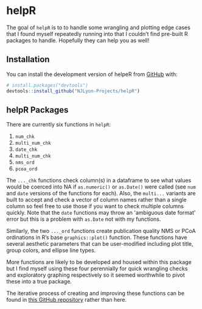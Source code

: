 
<!-- README.md is generated from README.Rmd. Please edit that file -->

# helpR

<!-- badges: start -->
<!-- badges: end -->

The goal of `helpR` is to to handle some wrangling and plotting edge
cases that I found myself repeatedly running into that I couldn’t find
pre-built R packages to handle. Hopefully they can help you as well!

## Installation

You can install the development version of helpeR from
[GitHub](https://github.com/) with:

``` r
# install.packages("devtools")
devtools::install_github("NJLyon-Projects/helpR")
```

## helpR Packages

There are currently six functions in `helpR`:

1.  `num_chk`
2.  `multi_num_chk`
3.  `date_chk`
4.  `multi_num_chk`
5.  `nms_ord`
6.  `pcoa_ord`

The `..._chk` functions check column(s) in a dataframe to see what values would be coerced into NA if `as.numeric()` or `as.Date()` were called (see `num` and `date` versions of the functions for each). Also, the `multi...` variants are built to accept and check a vector of column names rather than a single column so feel free to use those if you want to check multiple columns quickly.
Note that the `date` functions may throw an 'ambiguous date format' error but this is a problem with `as.Date` not with my functions.

Similarly, the two `..._ord` functions create publication quality NMS or PCoA ordinations in R’s base `graphics::plot()` function. These functions have several aesthetic parameters that can be user-modified including plot title, group colors, and ellipse line types.

More functions are likely to be developed and housed within this package but I find myself using these four perennially for quick wrangling checks and exploratory graphing respectively so it seemed worthwhile to pivot these into a true package.

The iterative process of creating and improving these functions can be found in [this GitHub repository](https://github.com/NJLyon-Projects/lyon_custom-fxns) rather than here.
